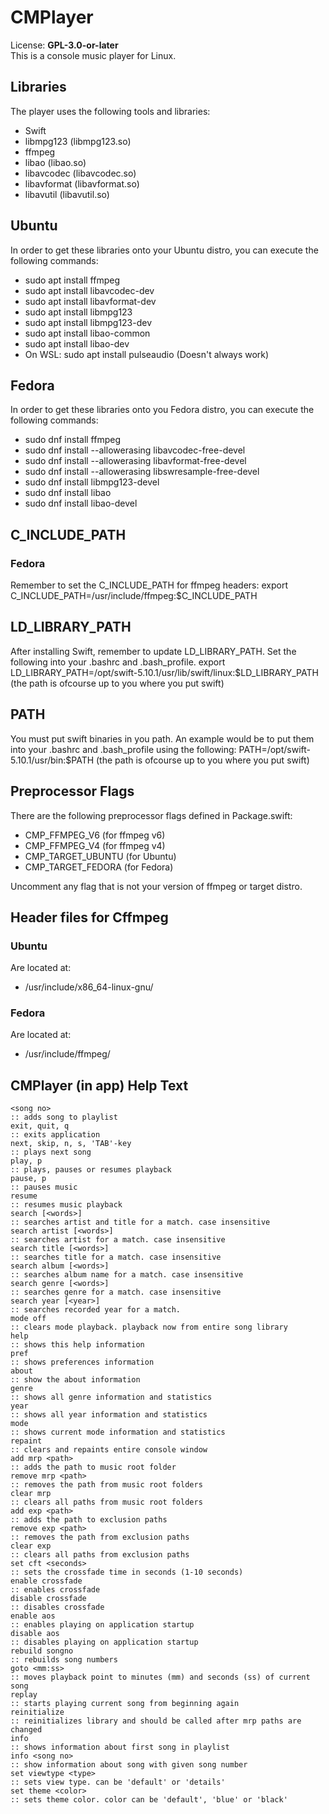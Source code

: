 # CMPlayer
License: **GPL-3.0-or-later**  
This is a console music player for Linux. 

## Libraries
The player uses the following tools and libraries:
 - Swift
 - libmpg123 (libmpg123.so)
 - ffmpeg
 - libao (libao.so)
 - libavcodec (libavcodec.so)
 - libavformat (libavformat.so)
 - libavutil (libavutil.so)

## Ubuntu
In order to get these libraries onto your Ubuntu distro, you can 
execute the following commands:
 - sudo apt install ffmpeg
 - sudo apt install libavcodec-dev
 - sudo apt install libavformat-dev
 - sudo apt install libmpg123
 - sudo apt install libmpg123-dev
 - sudo apt install libao-common 
 - sudo apt install libao-dev
 - On WSL: sudo apt install pulseaudio (Doesn't always work)

## Fedora
In order to get these libraries onto you Fedora distro, you can 
execute the following commands:
 - sudo dnf install ffmpeg
 - sudo dnf install --allowerasing libavcodec-free-devel
 - sudo dnf install --allowerasing libavformat-free-devel
 - sudo dnf install --allowerasing libswresample-free-devel
 - sudo dnf install libmpg123-devel
 - sudo dnf install libao
 - sudo dnf install libao-devel

## C_INCLUDE_PATH
### Fedora
Remember to set the C_INCLUDE_PATH for ffmpeg headers:
export C_INCLUDE_PATH=/usr/include/ffmpeg:$C_INCLUDE_PATH

## LD_LIBRARY_PATH
After installing Swift, remember to update LD_LIBRARY_PATH. Set 
the following into your .bashrc and .bash_profile.
export LD_LIBRARY_PATH=/opt/swift-5.10.1/usr/lib/swift/linux:$LD_LIBRARY_PATH
(the path is ofcourse up to you where you put swift)

## PATH
You must put swift binaries in you path. An example would be to 
put them into your .bashrc and .bash_profile using the following:
PATH=/opt/swift-5.10.1/usr/bin:$PATH
(the path is ofcourse up to you where you put swift)

## Preprocessor Flags
There are the following preprocessor flags defined in Package.swift:
 - CMP_FFMPEG_V6 (for ffmpeg v6)
 - CMP_FFMPEG_V4 (for ffmpeg v4)
 - CMP_TARGET_UBUNTU (for Ubuntu)
 - CMP_TARGET_FEDORA (for Fedora)

Uncomment any flag that is not your version of ffmpeg or target distro.

## Header files for Cffmpeg

### Ubuntu
Are located at:
 - /usr/include/x86_64-linux-gnu/<library>

### Fedora
Are located at:
 - /usr/include/ffmpeg/<library>


## CMPlayer (in app) Help Text
```
<song no>
:: adds song to playlist
exit, quit, q                                                                   
:: exits application                                                            
next, skip, n, s, 'TAB'-key                                                           
:: plays next song                                                              
play, p
:: plays, pauses or resumes playback                                            
pause, p
:: pauses music
resume
:: resumes music playback
search [<words>]                                                                
:: searches artist and title for a match. case insensitive                      
search artist [<words>]                                                         
:: searches artist for a match. case insensitive                                
search title [<words>]                                                          
:: searches title for a match. case insensitive                                 
search album [<words>]                                                          
:: searches album name for a match. case insensitive                            
search genre [<words>]                                                          
:: searches genre for a match. case insensitive                                 
search year [<year>]  
:: searches recorded year for a match.                                          
mode off                                                                        
:: clears mode playback. playback now from entire song library                  
help                                                                            
:: shows this help information                                                  
pref                                                                            
:: shows preferences information                                                
about                                                                           
:: show the about information                                                   
genre                                                                           
:: shows all genre information and statistics                                   
year                                                                            
:: shows all year information and statistics                                    
mode                                                                            
:: shows current mode information and statistics                                
repaint                                                                         
:: clears and repaints entire console window 
add mrp <path>                                                                  
:: adds the path to music root folder                                           
remove mrp <path>                                                               
:: removes the path from music root folders                                     
clear mrp                                                                       
:: clears all paths from music root folders                                     
add exp <path>
:: adds the path to exclusion paths
remove exp <path>
:: removes the path from exclusion paths
clear exp
:: clears all paths from exclusion paths
set cft <seconds>                                                               
:: sets the crossfade time in seconds (1-10 seconds)                            
enable crossfade                                                                
:: enables crossfade                                                            
disable crossfade                                                               
:: disables crossfade                                                           
enable aos                                                                      
:: enables playing on application startup                                       
disable aos             
:: disables playing on application startup                                      
rebuild songno                                                                  
:: rebuilds song numbers                                                        
goto <mm:ss>                                                                    
:: moves playback point to minutes (mm) and seconds (ss) of current song        
replay                                                                          
:: starts playing current song from beginning again                             
reinitialize                                                                    
:: reinitializes library and should be called after mrp paths are changed       
info                                                                            
:: shows information about first song in playlist                               
info <song no>                                                                  
:: show information about song with given song number                           
set viewtype <type>                                                             
:: sets view type. can be 'default' or 'details'
set theme <color>                                                               
:: sets theme color. color can be 'default', 'blue' or 'black'
```
